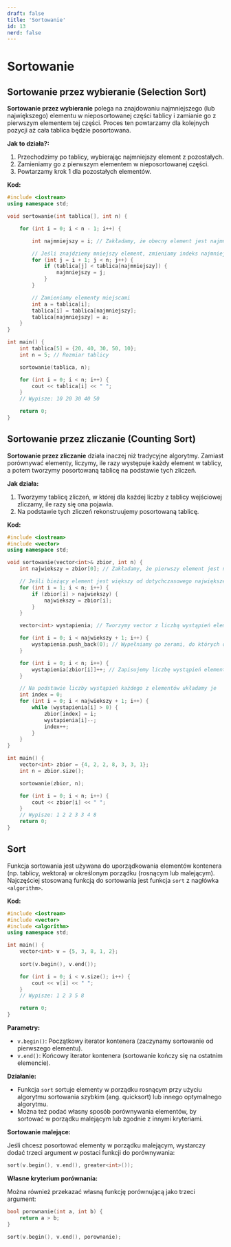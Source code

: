 ```yaml
---
draft: false
title: 'Sortowanie'
id: 13
nerd: false
---
```


# Sortowanie

## Sortowanie przez wybieranie (Selection Sort)

**Sortowanie przez wybieranie** polega na znajdowaniu najmniejszego (lub największego) elementu w nieposortowanej części tablicy i zamianie go z pierwszym elementem tej części. Proces ten powtarzamy dla kolejnych pozycji aż cała tablica będzie posortowana.

**Jak to działa?:**

1. Przechodzimy po tablicy, wybierając najmniejszy element z pozostałych.
2. Zamieniamy go z pierwszym elementem w nieposortowanej części.
3. Powtarzamy krok 1 dla pozostałych elementów.


**Kod:**
```cpp
#include <iostream>
using namespace std;

void sortowanie(int tablica[], int n) {

    for (int i = 0; i < n - 1; i++) {

        int najmniejszy = i; // Zakładamy, że obecny element jest najmniejszy

        // Jeśli znajdziemy mniejszy element, zmieniamy indeks najmniejszego
        for (int j = i + 1; j < n; j++) {
            if (tablica[j] < tablica[najmniejszy]) {
                najmniejszy = j;
            }
        }

        // Zamieniamy elementy miejscami
        int a = tablica[i];
        tablica[i] = tablica[najmniejszy];
        tablica[najmniejszy] = a;
    }
}

int main() {
    int tablica[5] = {20, 40, 30, 50, 10};
    int n = 5; // Rozmiar tablicy

    sortowanie(tablica, n);

    for (int i = 0; i < n; i++) {
        cout << tablica[i] << " ";
    }
    // Wypisze: 10 20 30 40 50

    return 0;
}
```

## Sortowanie przez zliczanie (Counting Sort)

**Sortowanie przez zliczanie** działa inaczej niż tradycyjne algorytmy. Zamiast porównywać elementy, liczymy, ile razy występuje każdy element w tablicy, a potem tworzymy posortowaną tablicę na podstawie tych zliczeń.

**Jak działa:**

1. Tworzymy tablicę zliczeń, w której dla każdej liczby z tablicy wejściowej zliczamy, ile razy się ona pojawia.
2. Na podstawie tych zliczeń rekonstruujemy posortowaną tablicę.

**Kod:**
```cpp
#include <iostream>
#include <vector>
using namespace std;

void sortowanie(vector<int>& zbior, int n) {
    int najwiekszy = zbior[0]; // Zakładamy, że pierwszy element jest największym

    // Jeśli bieżący element jest większy od dotychczasowego największego elementu, aktualizujemy jego wartość
    for (int i = 1; i < n; i++) {
        if (zbior[i] > najwiekszy) {
            najwiekszy = zbior[i];
        }
    }

    vector<int> wystapienia; // Tworzymy vector z liczbą wystąpień elementów

    for (int i = 0; i < najwiekszy + 1; i++) {
		wystapienia.push_back(0); // Wypełniamy go zerami, do których dodawać będziemy liczbę wystąpień
	}

    for (int i = 0; i < n; i++) {
        wystapienia[zbior[i]]++; // Zapisujemy liczbę wystąpień elementów
    }

    // Na podstawie liczby wystąpień każdego z elementów układamy je
    int index = 0;
    for (int i = 0; i < najwiekszy + 1; i++) {
        while (wystapienia[i] > 0) {
            zbior[index] = i;
            wystapienia[i]--;
            index++;
        }
    }
}

int main() {
    vector<int> zbior = {4, 2, 2, 8, 3, 3, 1};
    int n = zbior.size();

    sortowanie(zbior, n);

    for (int i = 0; i < n; i++) {
        cout << zbior[i] << " ";
    }
    // Wypisze: 1 2 2 3 3 4 8
    return 0;
}
```


## Sort

Funkcja sortowania jest używana do uporządkowania elementów kontenera (np. tablicy, wektora) w określonym porządku (rosnącym lub malejącym). Najczęściej stosowaną funkcją do sortowania jest funkcja `sort` z nagłówka `<algorithm>`.

**Kod:**

```cpp
#include <iostream>
#include <vector>
#include <algorithm>
using namespace std;

int main() {
    vector<int> v = {5, 3, 8, 1, 2};
    
    sort(v.begin(), v.end());

    for (int i = 0; i < v.size(); i++) {
        cout << v[i] << " ";
    }
    // Wypisze: 1 2 3 5 8

    return 0;
}
```

**Parametry:**

- `v.begin()`: Początkowy iterator kontenera (zaczynamy sortowanie od pierwszego elementu).
- `v.end()`: Końcowy iterator kontenera (sortowanie kończy się na ostatnim elemencie).

**Działanie:**

- Funkcja `sort` sortuje elementy w porządku rosnącym przy użyciu algorytmu sortowania szybkim (ang. quicksort) lub innego optymalnego algorytmu.
- Można też podać własny sposób porównywania elementów, by sortować w porządku malejącym lub zgodnie z innymi kryteriami.

**Sortowanie malejące:**

Jeśli chcesz posortować elementy w porządku malejącym, wystarczy dodać trzeci argument w postaci funkcji do porównywania:

```cpp
sort(v.begin(), v.end(), greater<int>());
```

**Własne kryterium porównania:**

Można również przekazać własną funkcję porównującą jako trzeci argument:

```cpp
bool porownanie(int a, int b) {
    return a > b;
}

sort(v.begin(), v.end(), porownanie);
```
